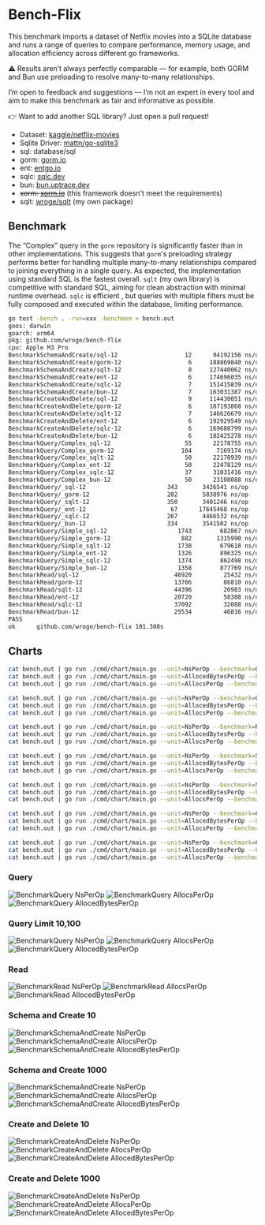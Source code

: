 # Bench-Flix

This benchmark imports a dataset of Netflix movies into a SQLite database and runs a range of queries to compare performance, memory usage, and allocation efficiency across different go frameworks.

⚠️ Results aren’t always perfectly comparable — for example, both GORM and Bun use preloading to resolve many-to-many relationships. 

I’m open to feedback and suggestions — I’m not an expert in every tool and aim to make this benchmark as fair and informative as possible.

👉 Want to add another SQL library? Just open a pull request!

- Dataset: [kaggle/netflix-movies](https://www.kaggle.com/datasets/bhargavchirumamilla/netflix-movies-and-tv-shows-till-2025)
- Sqlite Driver: [mattn/go-sqlite3](https://github.com/mattn/go-sqlite3)
- sql: database/sql
- gorm: [gorm.io](https://gorm.io/)
- ent: [entgo.io](https://entgo.io/)
- sqlc: [sqlc.dev](https://sqlc.dev/)
- bun: [bun.uptrace.dev](https://bun.uptrace.dev/)
- ~~xorm: [xorm.io](https://xorm.io/)~~ (this framework doesn't meet the requirements)
- sqlt: [wroge/sqlt](https://github.com/wroge/sqlt) (my own package)

## Benchmark

The “Complex” query in the ```gorm``` repository is significantly faster than in other implementations. This suggests that ```gorm```'s preloading strategy performs better for handling multiple many-to-many relationships compared to joining everything in a single query.
As expected, the implementation using standard SQL is the fastest overall.
```sqlt``` (my own library) is competitive with standard SQL, aiming for clean abstraction with minimal runtime overhead. 
```sqlc``` is efficient , but queries with multiple filters must be fully composed and executed within the database, limiting performance.

```bash
go test -bench . -run=xxx -benchmem > bench.out
goos: darwin
goarch: arm64
pkg: github.com/wroge/bench-flix
cpu: Apple M3 Pro
BenchmarkSchemaAndCreate/sql-12         	      12	  94192156 ns/op	10295913 B/op	  252159 allocs/op
BenchmarkSchemaAndCreate/gorm-12        	       6	 188869840 ns/op	90620432 B/op	 1125674 allocs/op
BenchmarkSchemaAndCreate/sqlt-12        	       8	 127440062 ns/op	20821134 B/op	  546898 allocs/op
BenchmarkSchemaAndCreate/ent-12         	       6	 174696035 ns/op	40317310 B/op	 1001965 allocs/op
BenchmarkSchemaAndCreate/sqlc-12        	       7	 151415839 ns/op	14811450 B/op	  462511 allocs/op
BenchmarkSchemaAndCreate/bun-12         	       7	 163031387 ns/op	82714694 B/op	  428163 allocs/op
BenchmarkCreateAndDelete/sql-12         	       9	 114430051 ns/op	10549271 B/op	  262998 allocs/op
BenchmarkCreateAndDelete/gorm-12        	       6	 187193868 ns/op	93430736 B/op	 1160478 allocs/op
BenchmarkCreateAndDelete/sqlt-12        	       7	 146626679 ns/op	21254501 B/op	  560123 allocs/op
BenchmarkCreateAndDelete/ent-12         	       6	 192929549 ns/op	42221965 B/op	 1043993 allocs/op
BenchmarkCreateAndDelete/sqlc-12        	       6	 169680799 ns/op	15097354 B/op	  474389 allocs/op
BenchmarkCreateAndDelete/bun-12         	       6	 182425278 ns/op	87621037 B/op	  442113 allocs/op
BenchmarkQuery/Complex_sql-12           	      55	  22178755 ns/op	   15814 B/op	     271 allocs/op
BenchmarkQuery/Complex_gorm-12          	     164	   7169174 ns/op	  124228 B/op	    2450 allocs/op
BenchmarkQuery/Complex_sqlt-12          	      50	  22178939 ns/op	   14452 B/op	     316 allocs/op
BenchmarkQuery/Complex_ent-12           	      50	  22478129 ns/op	   84158 B/op	    1914 allocs/op
BenchmarkQuery/Complex_sqlc-12          	      37	  31031416 ns/op	   13377 B/op	     250 allocs/op
BenchmarkQuery/Complex_bun-12           	      50	  23108088 ns/op	   56310 B/op	    1126 allocs/op
BenchmarkQuery/_sql-12               	     343	   3426541 ns/op	   10923 B/op	     218 allocs/op
BenchmarkQuery/_gorm-12              	     202	   5838976 ns/op	  104482 B/op	    2029 allocs/op
BenchmarkQuery/_sqlt-12              	     350	   3401246 ns/op	   10158 B/op	     252 allocs/op
BenchmarkQuery/_ent-12               	      67	  17645468 ns/op	   67651 B/op	    1540 allocs/op
BenchmarkQuery/_sqlc-12              	     267	   4466532 ns/op	    9206 B/op	     201 allocs/op
BenchmarkQuery/_bun-12               	     334	   3541502 ns/op	   49183 B/op	     898 allocs/op
BenchmarkQuery/Simple_sql-12            	    1743	    682867 ns/op	   79277 B/op	    1676 allocs/op
BenchmarkQuery/Simple_gorm-12           	     882	   1315990 ns/op	  606285 B/op	   12286 allocs/op
BenchmarkQuery/Simple_sqlt-12           	    1738	    679618 ns/op	   85272 B/op	    1863 allocs/op
BenchmarkQuery/Simple_ent-12            	    1326	    896325 ns/op	  314250 B/op	    6698 allocs/op
BenchmarkQuery/Simple_sqlc-12           	    1374	    862498 ns/op	   89702 B/op	    1513 allocs/op
BenchmarkQuery/Simple_bun-12            	    1358	    877769 ns/op	  200469 B/op	    5928 allocs/op
BenchmarkRead/sql-12                    	   46920	     25432 ns/op	    2384 B/op	      69 allocs/op
BenchmarkRead/gorm-12                   	   13766	     86810 ns/op	   60055 B/op	    1004 allocs/op
BenchmarkRead/sqlt-12                   	   44396	     26983 ns/op	    3521 B/op	      93 allocs/op
BenchmarkRead/ent-12                    	   20720	     58388 ns/op	   33623 B/op	     848 allocs/op
BenchmarkRead/sqlc-12                   	   37092	     32088 ns/op	    2296 B/op	      67 allocs/op
BenchmarkRead/bun-12                    	   25534	     46816 ns/op	   36544 B/op	     414 allocs/op
PASS
ok  	github.com/wroge/bench-flix	101.308s
```

## Charts

```bash
cat bench.out | go run ./cmd/chart/main.go --unit=NsPerOp --benchmark=Query --variants=Simple,Complex
cat bench.out | go run ./cmd/chart/main.go --unit=AllocedBytesPerOp --benchmark=Query --variants=Simple,Complex
cat bench.out | go run ./cmd/chart/main.go --unit=AllocsPerOp --benchmark=Query --variants=Simple,Complex

cat bench.out | go run ./cmd/chart/main.go --unit=NsPerOp --benchmark=Query --variants=10,100
cat bench.out | go run ./cmd/chart/main.go --unit=AllocedBytesPerOp --benchmark=Query --variants=10,100
cat bench.out | go run ./cmd/chart/main.go --unit=AllocsPerOp --benchmark=Query --variants=10,100

cat bench.out | go run ./cmd/chart/main.go --unit=NsPerOp --benchmark=Read
cat bench.out | go run ./cmd/chart/main.go --unit=AllocedBytesPerOp --benchmark=Read
cat bench.out | go run ./cmd/chart/main.go --unit=AllocsPerOp --benchmark=Read

cat bench.out | go run ./cmd/chart/main.go --unit=NsPerOp --benchmark=SchemaAndCreate --variants=10
cat bench.out | go run ./cmd/chart/main.go --unit=AllocedBytesPerOp --benchmark=SchemaAndCreate --variants=10
cat bench.out | go run ./cmd/chart/main.go --unit=AllocsPerOp --benchmark=SchemaAndCreate --variants=10

cat bench.out | go run ./cmd/chart/main.go --unit=NsPerOp --benchmark=SchemaAndCreate --variants=1000
cat bench.out | go run ./cmd/chart/main.go --unit=AllocedBytesPerOp --benchmark=SchemaAndCreate --variants=1000
cat bench.out | go run ./cmd/chart/main.go --unit=AllocsPerOp --benchmark=SchemaAndCreate --variants=1000

cat bench.out | go run ./cmd/chart/main.go --unit=NsPerOp --benchmark=CreateAndDelete --variants=1000
cat bench.out | go run ./cmd/chart/main.go --unit=AllocedBytesPerOp --benchmark=CreateAndDelete --variants=1000
cat bench.out | go run ./cmd/chart/main.go --unit=AllocsPerOp --benchmark=CreateAndDelete --variants=1000

cat bench.out | go run ./cmd/chart/main.go --unit=NsPerOp --benchmark=CreateAndDelete --variants=10
cat bench.out | go run ./cmd/chart/main.go --unit=AllocedBytesPerOp --benchmark=CreateAndDelete --variants=10
cat bench.out | go run ./cmd/chart/main.go --unit=AllocsPerOp --benchmark=CreateAndDelete --variants=10
```

### Query

![BenchmarkQuery NsPerOp](charts/Query_NsPerOp_SimpleComplex.png)
![BenchmarkQuery AllocsPerOp](charts/Query_AllocsPerOp_SimpleComplex.png)
![BenchmarkQuery AllocedBytesPerOp](charts/Query_AllocedBytesPerOp_SimpleComplex.png)

### Query Limit 10,100

![BenchmarkQuery NsPerOp](charts/Query_NsPerOp_10100.png)
![BenchmarkQuery AllocsPerOp](charts/Query_AllocsPerOp_10100.png)
![BenchmarkQuery AllocedBytesPerOp](charts/Query_AllocedBytesPerOp_10100.png)

### Read

![BenchmarkRead NsPerOp](charts/Read_NsPerOp.png)
![BenchmarkRead AllocsPerOp](charts/Read_AllocsPerOp.png)
![BenchmarkRead AllocedBytesPerOp](charts/Read_AllocedBytesPerOp.png)

### Schema and Create 10

![BenchmarkSchemaAndCreate NsPerOp](charts/SchemaAndCreate_NsPerOp_10.png)
![BenchmarkSchemaAndCreate AllocsPerOp](charts/SchemaAndCreate_AllocsPerOp_10.png)
![BenchmarkSchemaAndCreate AllocedBytesPerOp](charts/SchemaAndCreate_AllocedBytesPerOp_10.png)

### Schema and Create 1000

![BenchmarkSchemaAndCreate NsPerOp](charts/SchemaAndCreate_NsPerOp_1000.png)
![BenchmarkSchemaAndCreate AllocsPerOp](charts/SchemaAndCreate_AllocsPerOp_1000.png)
![BenchmarkSchemaAndCreate AllocedBytesPerOp](charts/SchemaAndCreate_AllocedBytesPerOp_1000.png)

### Create and Delete 10

![BenchmarkCreateAndDelete NsPerOp](charts/CreateAndDelete_NsPerOp_10.png)
![BenchmarkCreateAndDelete AllocsPerOp](charts/CreateAndDelete_AllocsPerOp_10.png)
![BenchmarkCreateAndDelete AllocedBytesPerOp](charts/CreateAndDelete_AllocedBytesPerOp_10.png)

### Create and Delete 1000

![BenchmarkCreateAndDelete NsPerOp](charts/CreateAndDelete_NsPerOp_1000.png)
![BenchmarkCreateAndDelete AllocsPerOp](charts/CreateAndDelete_AllocsPerOp_1000.png)
![BenchmarkCreateAndDelete AllocedBytesPerOp](charts/CreateAndDelete_AllocedBytesPerOp_1000.png)
